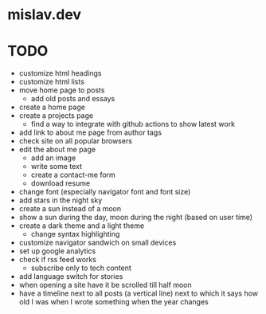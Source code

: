 # mislav.dev

# TODO
- customize html headings
- customize html lists
- move home page to posts
  - add old posts and essays
- create a home page
- create a projects page
  - find a way to integrate with github actions to show latest work
- add link to about me page from author tags
- check site on all popular browsers
- edit the about me page
  - add an image
  - write some text
  - create a contact-me form
  - download resume
- change font (especially navigator font and font size)
- add stars in the night sky
- create a sun instead of a moon
- show a sun during the day, moon during the night (based on user time)
- create a dark theme and a light theme
  - change syntax highlighting
- customize navigator sandwich on small devices
- set up google analytics
- check if rss feed works
  - subscribe only to tech content
- add language switch for stories
- when opening a site have it be scrolled till half moon
- have a timeline next to all posts (a vertical line) next to which it says how old I was when I wrote something when the year changes
